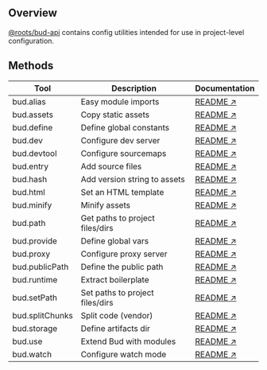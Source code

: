 ## Overview

[@roots/bud-api]([[base]]/packages/@roots/bud-api) contains config utilities intended for use in project-level configuration.

## Methods

| Tool            | Description                     | Documentation                                  |
| --------------- | ------------------------------- | ---------------------------------------------- |
| bud.alias       | Easy module imports             | [README ↗]([[base]]/docs/config-alias.md)      |
| bud.assets      | Copy static assets              | [README ↗]([[base]]/docs/config-assets.md)     |
| bud.define      | Define global constants         | [README ↗]([[base]]/docs/config-define.md)     |
| bud.dev         | Configure dev server            | [README ↗]([[base]]/docs/config-dev.md)        |
| bud.devtool     | Configure sourcemaps            | [README ↗]([[base]]/docs/config-devtool.md)    |
| bud.entry       | Add source files                | [README ↗]([[base]]/docs/config-entry.md)      |
| bud.hash        | Add version string to assets    | [README ↗]([[base]]/docs/config-hash.md)       |
| bud.html        | Set an HTML template            | [README ↗]([[base]]/docs/config-html.md)       |
| bud.minify      | Minify assets                   | [README ↗]([[base]]/docs/config-minify.md)     |
| bud.path        | Get paths to project files/dirs | [README ↗]([[base]]/docs/config-path.md)       |
| bud.provide     | Define global vars              | [README ↗]([[base]]/docs/config-provide.md)    |
| bud.proxy       | Configure proxy server          | [README ↗]([[base]]/docs/config-proxy.md)      |
| bud.publicPath  | Define the public path          | [README ↗]([[base]]/docs/config-publicPath.md) |
| bud.runtime     | Extract boilerplate             | [README ↗]([[base]]/docs/config-runtime.md)    |
| bud.setPath     | Set paths to project files/dirs | [README ↗]([[base]]/docs/config-setPath.md)    |
| bud.splitChunks | Split code (vendor)             | [README ↗]([[base]]/docs/config-vendor.md)     |
| bud.storage     | Define artifacts dir            | [README ↗]([[base]]/docs/config-storage.md)    |
| bud.use         | Extend Bud with modules         | [README ↗]([[base]]/docs/config-use.md)        |
| bud.watch       | Configure watch mode            | [README ↗]([[base]]/docs/config-watch.md)      |
